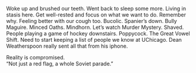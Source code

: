 Woke up and brushed our teeth. Went back to sleep some more. Living in stasis here. Get well-rested and focus on what we want to do. Remember why. Feeling better with our cough too. Bucolic. Spanier’s down. Bully Maguire. Minced Oaths. Mindhorn. Let’s watch Murder Mystery. Shaved. People playing a game of hockey downstairs. Poppycock. The Great Vowel Shift. Need to start keeping a list of people we know at UChicago. Dean Weatherspoon really sent all that from his iphone.

Reality is compromised.  
“Not just a red flag, a whole Soviet parade.”
